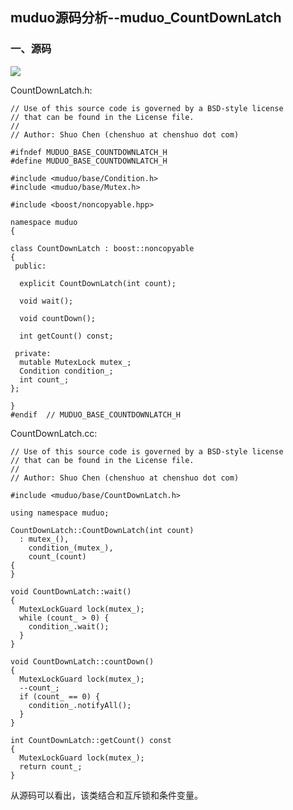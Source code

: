 ## muduo源码分析--muduo_CountDownLatch ##

### 一、源码 ###

![](https://i.imgur.com/FnwokAt.png)

CountDownLatch.h:

	// Use of this source code is governed by a BSD-style license
	// that can be found in the License file.
	//
	// Author: Shuo Chen (chenshuo at chenshuo dot com)
	
	#ifndef MUDUO_BASE_COUNTDOWNLATCH_H
	#define MUDUO_BASE_COUNTDOWNLATCH_H
	
	#include <muduo/base/Condition.h>
	#include <muduo/base/Mutex.h>
	
	#include <boost/noncopyable.hpp>
	
	namespace muduo
	{
	
	class CountDownLatch : boost::noncopyable
	{
	 public:
	
	  explicit CountDownLatch(int count);
	
	  void wait();
	
	  void countDown();
	
	  int getCount() const;
	
	 private:
	  mutable MutexLock mutex_;
	  Condition condition_;
	  int count_;
	};
	
	}
	#endif  // MUDUO_BASE_COUNTDOWNLATCH_H

CountDownLatch.cc:

	// Use of this source code is governed by a BSD-style license
	// that can be found in the License file.
	//
	// Author: Shuo Chen (chenshuo at chenshuo dot com)
	
	#include <muduo/base/CountDownLatch.h>
	
	using namespace muduo;
	
	CountDownLatch::CountDownLatch(int count)
	  : mutex_(),
	    condition_(mutex_),
	    count_(count)
	{
	}
	
	void CountDownLatch::wait()
	{
	  MutexLockGuard lock(mutex_);
	  while (count_ > 0) {
	    condition_.wait();
	  }
	}
	
	void CountDownLatch::countDown()
	{
	  MutexLockGuard lock(mutex_);
	  --count_;
	  if (count_ == 0) {
	    condition_.notifyAll();
	  }
	}
	
	int CountDownLatch::getCount() const
	{
	  MutexLockGuard lock(mutex_);
	  return count_;
	}

从源码可以看出，该类结合和互斥锁和条件变量。
